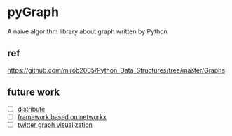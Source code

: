 # pyGraph

A naive algorithm library about graph written by Python 

## ref
https://github.com/mirob2005/Python_Data_Structures/tree/master/Graphs

## future work

- [ ] [distribute](https://github.com/arjun-menon/Distributed-Graph-Algorithms)
- [ ] [framework based on networkx](https://github.com/bdcht/grandalf)
- [ ] [twitter graph visualization](https://github.com/JohnCoogan/twitter-graph-visualization)
